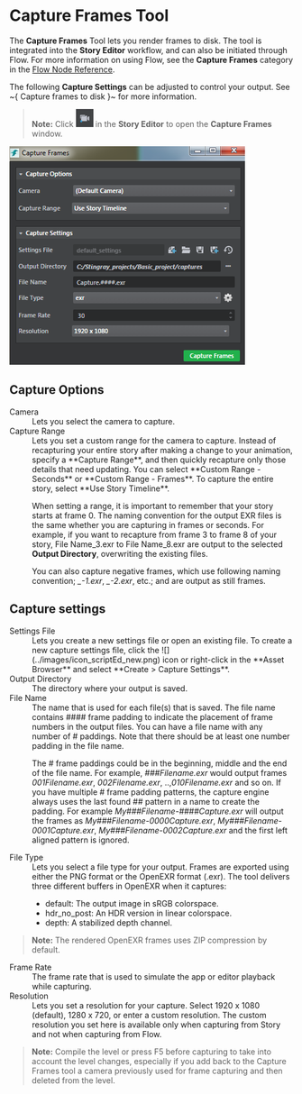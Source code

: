 # Capture Frames Tool

The **Capture Frames** Tool lets you render frames to disk. The tool is integrated into the **Story Editor** workflow, and can also be initiated through Flow. For more information on using Flow, see the **Capture Frames** category in the [Flow Node Reference](../../flow_ref/index.html).

The following **Capture Settings** can be adjusted to control your output. See ~{ Capture frames to disk }~ for more information.

> **Note:** Click ![](../images/icon_capture_frame.png) in the **Story Editor** to open the **Capture Frames** window.

![](../images/capture_settings.png)

<dl>

## Capture Options
<dl>

<dt>Camera</dt>
<dd>Lets you select the camera to capture. </dd>

<dt>Capture Range</dt>
<dd>Lets you set a custom range for the camera to capture. Instead of recapturing your entire story after making a change to your animation, specify a **Capture Range**, and then quickly recapture only those details that need updating. You can select **Custom Range - Seconds** or **Custom Range - Frames**. To capture the entire story, select **Use Story Timeline**.

When setting a range, it is important to remember that your story starts at frame 0. The naming convention for the output EXR files is the same whether you are capturing in frames or seconds. For example, if you want to recapture from frame 3 to frame 8 of your story, File Name_3.exr to File Name_8.exr are output to the selected **Output Directory**, overwriting the existing files.

You can also capture negative frames, which use following naming convention; *<File Name>_-1.exr*, *<File Name>_-2.exr*, etc.; and are output as still frames.
</dd>

</dl>

## Capture settings
<dl>

<dt>Settings File</dt>
<dd>Lets you create a new settings file or open an existing file. To create a new capture settings file, click the ![](../images/icon_scriptEd_new.png) icon or right-click in the **Asset Browser** and select **Create > Capture Settings**.</dd>

<dt>Output Directory</dt>
<dd>The directory where your output is saved.</dd>

<dt>File Name</dt>
<dd>The name that is used for each file(s) that is saved. The file name contains #### frame padding to indicate the placement of frame numbers in the output files. You can have a file name with any number of # paddings. Note that there should be at least one number padding in the file name.


The # frame paddings could be in the beginning, middle and the end of the file name. For example, *###Filename.exr* would output frames *001Filename.exr*, *002Filename.exr*, ..,*010Filename.exr* and so on. If you have multiple # frame padding patterns, the capture engine always uses the last found ## pattern in a name to create the padding. For example *My###Filename-####Capture.exr* will output the frames as *My###Filename-0000Capture.exr*, *My###Filename-0001Capture.exr*, *My###Filename-0002Capture.exr* and the first left aligned pattern is ignored.
</dd>

<dt>File Type</dt>
<dd>Lets you select a file type for your output. Frames are exported using either the PNG format or the OpenEXR format (.exr). The tool delivers three different buffers in OpenEXR when it captures:

-   default: The output image in sRGB colorspace.
-   hdr_no_post: An HDR version in linear colorspace.
-   depth: A stabilized depth channel.</dd>

> **Note:** The rendered OpenEXR frames uses ZIP compression by default.

<dt>Frame Rate</dt>
<dd>The frame rate that is used to simulate the app or editor playback while capturing.</dd>

<dt>Resolution</dt>
<dd>Lets you set a resolution for your capture. Select 1920 x 1080 (default), 1280 x 720, or enter a custom resolution. The custom resolution you set here is available only when capturing from Story and not when capturing from Flow.</dd>

>**Note:** Compile the level or press F5 before capturing to take into account the level changes, especially if you add back to the Capture Frames tool a camera previously used for frame capturing and then deleted from the level.
